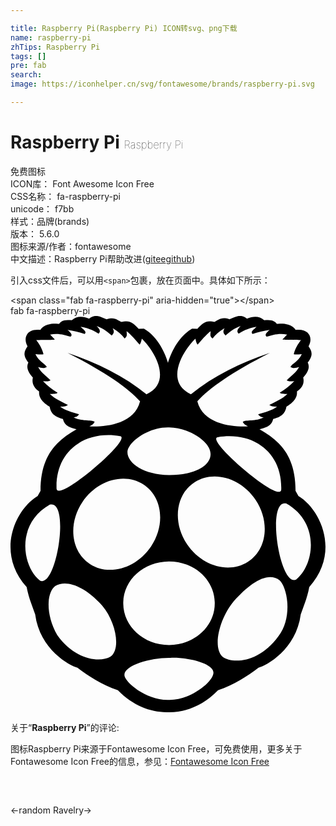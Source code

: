 ```yaml
---

title: Raspberry Pi(Raspberry Pi) ICON转svg、png下载
name: raspberry-pi
zhTips: Raspberry Pi
tags: []
pre: fab
search: 
image: https://iconhelper.cn/svg/fontawesome/brands/raspberry-pi.svg

---
```


# Raspberry Pi  <small style="font-size: 60%;font-weight: 100">Raspberry Pi</small>


<div class="detail-page">
<p>
<span><span class="badge-success badge">免费图标</span> </span>
<br/>
<span>
ICON库：
<span class="badge-secondary badge">Font Awesome Icon Free</span> 
</span>
<br/>
<span>
CSS名称：
<span class="badge-secondary badge">fa-raspberry-pi</span> 
</span>
<br/>
<span>
unicode：
<span class="badge-secondary badge">f7bb</span> 
<copy-btn content='f7bb' btn-title=""></copy-btn>
<copy-btn :content='String.fromCodePoint(parseInt("f7bb", 16))' btn-title="复制U"></copy-btn>
</span><br/><span>样式：<span class="badge-light badge">品牌(brands)</span></span>
<br/>
<span>
版本：
<span class="badge-secondary badge">5.6.0</span> 
</span>
<br/>
<span>图标来源/作者：<span class="badge-light badge">fontawesome</span></span> 
<br/>
<span class="zh-detail">中文描述：<span class="badge-primary badge">Raspberry Pi</span><span class="help-link"><span>帮助改进</span>(<a href="https://gitee.com/liuwave/icon-helper/edit/master/json/fontawesome/brands/raspberry-pi.json" target="_blank" rel="noopener noreferrer">gitee</a><a href="https://github.com/liuwave/icon-helper/edit/master/json/fontawesome/brands/raspberry-pi.json" target="_blank" rel="noopener noreferrer">github</a></span>)</span><br/>
</p>
</div>
<div class="alert alert-dark">
  <i class="fab fa-raspberry-pi fa-xs"></i>
  <i class="fab fa-raspberry-pi fa-sm"></i>
  <i class="fab fa-raspberry-pi fa-lg"></i>
  <i class="fab fa-raspberry-pi fa-2x"></i>
  <i class="fab fa-raspberry-pi fa-3x"></i>
  <i class="fab fa-raspberry-pi fa-5x"></i>
  <i class="fab fa-raspberry-pi fa-7x"></i>
</div>
<div>
  <p>引入css文件后，可以用<code>&lt;span&gt;</code>包裹，放在页面中。具体如下所示：    
  </p>
  <div class="alert alert-primary" style="font-size: 14px">
    &lt;span class="fab fa-raspberry-pi" aria-hidden="true"&gt;&lt;/span&gt;
    <copy-btn content='<span class="fab fa-raspberry-pi" aria-hidden="true"></span>'></copy-btn>
  </div>
  <div class="alert alert-secondary">
    <i class="fab fa-raspberry-pi"
    style="font-size: 24px"
    aria-hidden="true"></i> fab fa-raspberry-pi
    <copy-btn content="fab fa-raspberry-pi" btn-title="复制图标名称"></copy-btn>
  </div>
</div>
<div id="svg" class="svg-wrap">
<svg xmlns="http://www.w3.org/2000/svg" viewBox="0 0 407 512"><path d="M372 232.5l-3.7-6.5c.1-46.4-21.4-65.3-46.5-79.7 7.6-2 15.4-3.6 17.6-13.2 13.1-3.3 15.8-9.4 17.1-15.8 3.4-2.3 14.8-8.7 13.6-19.7 6.4-4.4 10-10.1 8.1-18.1 6.9-7.5 8.7-13.7 5.8-19.4 8.3-10.3 4.6-15.6 1.1-20.9 6.2-11.2.7-23.2-16.6-21.2-6.9-10.1-21.9-7.8-24.2-7.8-2.6-3.2-6-6-16.5-4.7-6.8-6.1-14.4-5-22.3-2.1-9.3-7.3-15.5-1.4-22.6.8C271.6.6 269 5.5 263.5 7.6c-12.3-2.6-16.1 3-22 8.9l-6.9-.1c-18.6 10.8-27.8 32.8-31.1 44.1-3.3-11.3-12.5-33.3-31.1-44.1l-6.9.1c-5.9-5.9-9.7-11.5-22-8.9-5.6-2-8.1-7-19.4-3.4-4.6-1.4-8.9-4.4-13.9-4.3-2.6.1-5.5 1-8.7 3.5-7.9-3-15.5-4-22.3 2.1-10.5-1.3-14 1.4-16.5 4.7-2.3 0-17.3-2.3-24.2 7.8C21.2 16 15.8 28 22 39.2c-3.5 5.4-7.2 10.7 1.1 20.9-2.9 5.7-1.1 11.9 5.8 19.4-1.8 8 1.8 13.7 8.1 18.1-1.2 11 10.2 17.4 13.6 19.7 1.3 6.4 4 12.4 17.1 15.8 2.2 9.5 10 11.2 17.6 13.2-25.1 14.4-46.6 33.3-46.5 79.7l-3.7 6.5c-28.8 17.2-54.7 72.7-14.2 117.7 2.6 14.1 7.1 24.2 11 35.4 5.9 45.2 44.5 66.3 54.6 68.8 14.9 11.2 30.8 21.8 52.2 29.2C159 504.2 181 512 203 512h1c22.1 0 44-7.8 64.2-28.4 21.5-7.4 37.3-18 52.2-29.2 10.2-2.5 48.7-23.6 54.6-68.8 3.9-11.2 8.4-21.3 11-35.4 40.6-45.1 14.7-100.5-14-117.7zm-22.2-8c-1.5 18.7-98.9-65.1-82.1-67.9 45.7-7.5 83.6 19.2 82.1 67.9zm-43 93.1c-24.5 15.8-59.8 5.6-78.8-22.8s-14.6-64.2 9.9-80c24.5-15.8 59.8-5.6 78.8 22.8s14.6 64.2-9.9 80zM238.9 29.3c.8 4.2 1.8 6.8 2.9 7.6 5.4-5.8 9.8-11.7 16.8-17.3 0 3.3-1.7 6.8 2.5 9.4 3.7-5 8.8-9.5 15.5-13.3-3.2 5.6-.6 7.3 1.2 9.6 5.1-4.4 10-8.8 19.4-12.3-2.6 3.1-6.2 6.2-2.4 9.8 5.3-3.3 10.6-6.6 23.1-8.9-2.8 3.1-8.7 6.3-5.1 9.4 6.6-2.5 14-4.4 22.1-5.4-3.9 3.2-7.1 6.3-3.9 8.8 7.1-2.2 16.9-5.1 26.4-2.6l-6 6.1c-.7.8 14.1.6 23.9.8-3.6 5-7.2 9.7-9.3 18.2 1 1 5.8.4 10.4 0-4.7 9.9-12.8 12.3-14.7 16.6 2.9 2.2 6.8 1.6 11.2.1-3.4 6.9-10.4 11.7-16 17.3 1.4 1 3.9 1.6 9.7.9-5.2 5.5-11.4 10.5-18.8 15 1.3 1.5 5.8 1.5 10 1.6-6.7 6.5-15.3 9.9-23.4 14.2 4 2.7 6.9 2.1 10 2.1-5.7 4.7-15.4 7.1-24.4 10 1.7 2.7 3.4 3.4 7.1 4.1-9.5 5.3-23.2 2.9-27 5.6.9 2.7 3.6 4.4 6.7 5.8-15.4.9-57.3-.6-65.4-32.3 15.7-17.3 44.4-37.5 93.7-62.6-38.4 12.8-73 30-102 53.5-34.3-15.9-10.8-55.9 5.8-71.8zm-34.4 114.6c24.2-.3 54.1 17.8 54 34.7-.1 15-21 27.1-53.8 26.9-32.1-.4-53.7-15.2-53.6-29.8 0-11.9 26.2-32.5 53.4-31.8zm-123-12.8c3.7-.7 5.4-1.5 7.1-4.1-9-2.8-18.7-5.3-24.4-10 3.1 0 6 .7 10-2.1-8.1-4.3-16.7-7.7-23.4-14.2 4.2-.1 8.7 0 10-1.6-7.4-4.5-13.6-9.5-18.8-15 5.8.7 8.3.1 9.7-.9-5.6-5.6-12.7-10.4-16-17.3 4.3 1.5 8.3 2 11.2-.1-1.9-4.2-10-6.7-14.7-16.6 4.6.4 9.4 1 10.4 0-2.1-8.5-5.8-13.3-9.3-18.2 9.8-.1 24.6 0 23.9-.8l-6-6.1c9.5-2.5 19.3.4 26.4 2.6 3.2-2.5-.1-5.6-3.9-8.8 8.1 1.1 15.4 2.9 22.1 5.4 3.5-3.1-2.3-6.3-5.1-9.4 12.5 2.3 17.8 5.6 23.1 8.9 3.8-3.6.2-6.7-2.4-9.8 9.4 3.4 14.3 7.9 19.4 12.3 1.7-2.3 4.4-4 1.2-9.6 6.7 3.8 11.8 8.3 15.5 13.3 4.1-2.6 2.5-6.2 2.5-9.4 7 5.6 11.4 11.5 16.8 17.3 1.1-.8 2-3.4 2.9-7.6 16.6 15.9 40.1 55.9 6 71.8-29-23.5-63.6-40.7-102-53.5 49.3 25 78 45.3 93.7 62.6-8 31.8-50 33.2-65.4 32.3 3.1-1.4 5.8-3.2 6.7-5.8-4-2.8-17.6-.4-27.2-5.6zm60.1 24.1c16.8 2.8-80.6 86.5-82.1 67.9-1.5-48.7 36.5-75.5 82.1-67.9zM38.2 342c-23.7-18.8-31.3-73.7 12.6-98.3 26.5-7 9 107.8-12.6 98.3zm91 98.2c-13.3 7.9-45.8 4.7-68.8-27.9-15.5-27.4-13.5-55.2-2.6-63.4 16.3-9.8 41.5 3.4 60.9 25.6 16.9 20 24.6 55.3 10.5 65.7zm-26.4-119.7c-24.5-15.8-28.9-51.6-9.9-80s54.3-38.6 78.8-22.8 28.9 51.6 9.9 80c-19.1 28.4-54.4 38.6-78.8 22.8zM205 496c-29.4 1.2-58.2-23.7-57.8-32.3-.4-12.7 35.8-22.6 59.3-22 23.7-1 55.6 7.5 55.7 18.9.5 11-28.8 35.9-57.2 35.4zm58.9-124.9c.2 29.7-26.2 53.8-58.8 54-32.6.2-59.2-23.8-59.4-53.4v-.6c-.2-29.7 26.2-53.8 58.8-54 32.6-.2 59.2 23.8 59.4 53.4v.6zm82.2 42.7c-25.3 34.6-59.6 35.9-72.3 26.3-13.3-12.4-3.2-50.9 15.1-72 20.9-23.3 43.3-38.5 58.9-26.6 10.5 10.3 16.7 49.1-1.7 72.3zm22.9-73.2c-21.5 9.4-39-105.3-12.6-98.3 43.9 24.7 36.3 79.6 12.6 98.3z"/></svg>
</div>
<detail full-name='fa-raspberry-pi'></detail>
<div class="icon-detail__container">
<p>关于“<b>Raspberry Pi</b>”的评论:</p>
</div>
<Vssue title="关于“Raspberry Pi”的评论" />    
<div><p>图标Raspberry Pi来源于Fontawesome Icon Free，可免费使用，更多关于  Fontawesome Icon Free的信息，参见：<a target="_blank" href="https://iconhelper.cn/fontawesome.html">Fontawesome Icon Free</a>
</p></div>

<div style="padding:2rem 0 " class="page-nav"><p class="inner"><span class="prev">←<router-link to="/icon/solid/random.html">random</router-link></span> <span class="next"><router-link to="/icon/brands/ravelry.html">Ravelry</router-link>→</span></p></div>
